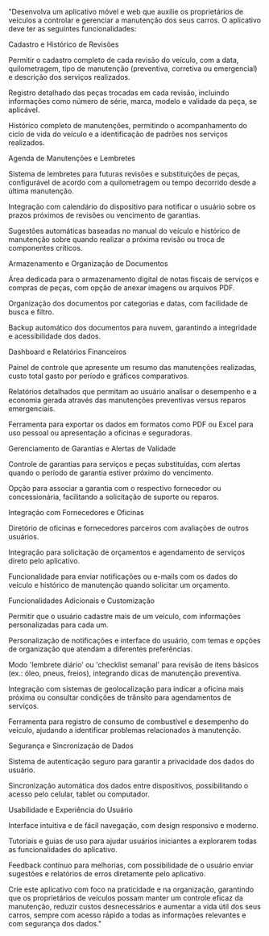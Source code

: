 "Desenvolva um aplicativo móvel e web que auxilie os proprietários de veículos a controlar e gerenciar a manutenção dos seus carros. O aplicativo deve ter as seguintes funcionalidades:

Cadastro e Histórico de Revisões

Permitir o cadastro completo de cada revisão do veículo, com a data, quilometragem, tipo de manutenção (preventiva, corretiva ou emergencial) e descrição dos serviços realizados.

Registro detalhado das peças trocadas em cada revisão, incluindo informações como número de série, marca, modelo e validade da peça, se aplicável.

Histórico completo de manutenções, permitindo o acompanhamento do ciclo de vida do veículo e a identificação de padrões nos serviços realizados.

Agenda de Manutenções e Lembretes

Sistema de lembretes para futuras revisões e substituições de peças, configurável de acordo com a quilometragem ou tempo decorrido desde a última manutenção.

Integração com calendário do dispositivo para notificar o usuário sobre os prazos próximos de revisões ou vencimento de garantias.

Sugestões automáticas baseadas no manual do veículo e histórico de manutenção sobre quando realizar a próxima revisão ou troca de componentes críticos.

Armazenamento e Organização de Documentos

Área dedicada para o armazenamento digital de notas fiscais de serviços e compras de peças, com opção de anexar imagens ou arquivos PDF.

Organização dos documentos por categorias e datas, com facilidade de busca e filtro.

Backup automático dos documentos para nuvem, garantindo a integridade e acessibilidade dos dados.

Dashboard e Relatórios Financeiros

Painel de controle que apresente um resumo das manutenções realizadas, custo total gasto por período e gráficos comparativos.

Relatórios detalhados que permitam ao usuário analisar o desempenho e a economia gerada através das manutenções preventivas versus reparos emergenciais.

Ferramenta para exportar os dados em formatos como PDF ou Excel para uso pessoal ou apresentação a oficinas e seguradoras.

Gerenciamento de Garantias e Alertas de Validade

Controle de garantias para serviços e peças substituídas, com alertas quando o período de garantia estiver próximo do vencimento.

Opção para associar a garantia com o respectivo fornecedor ou concessionária, facilitando a solicitação de suporte ou reparos.

Integração com Fornecedores e Oficinas

Diretório de oficinas e fornecedores parceiros com avaliações de outros usuários.

Integração para solicitação de orçamentos e agendamento de serviços direto pelo aplicativo.

Funcionalidade para enviar notificações ou e-mails com os dados do veículo e histórico de manutenção quando solicitar um orçamento.

Funcionalidades Adicionais e Customização

Permitir que o usuário cadastre mais de um veículo, com informações personalizadas para cada um.

Personalização de notificações e interface do usuário, com temas e opções de organização que atendam a diferentes preferências.

Modo 'lembrete diário' ou 'checklist semanal' para revisão de itens básicos (ex.: óleo, pneus, freios), integrando dicas de manutenção preventiva.

Integração com sistemas de geolocalização para indicar a oficina mais próxima ou consultar condições de trânsito para agendamentos de serviços.

Ferramenta para registro de consumo de combustível e desempenho do veículo, ajudando a identificar problemas relacionados à manutenção.

Segurança e Sincronização de Dados

Sistema de autenticação seguro para garantir a privacidade dos dados do usuário.

Sincronização automática dos dados entre dispositivos, possibilitando o acesso pelo celular, tablet ou computador.

Usabilidade e Experiência do Usuário

Interface intuitiva e de fácil navegação, com design responsivo e moderno.

Tutoriais e guias de uso para ajudar usuários iniciantes a explorarem todas as funcionalidades do aplicativo.

Feedback contínuo para melhorias, com possibilidade de o usuário enviar sugestões e relatórios de erros diretamente pelo aplicativo.

Crie este aplicativo com foco na praticidade e na organização, garantindo que os proprietários de veículos possam manter um controle eficaz da manutenção, reduzir custos desnecessários e aumentar a vida útil dos seus carros, sempre com acesso rápido a todas as informações relevantes e com segurança dos dados."